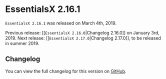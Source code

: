 # EssentialsX 2.16.1

`EssentialsX 2.16.1` was released on March 4th, 2019.

Previous release: [[`EssentialsX 2.16.0`|Changelog 2.16.0]] on January 3rd, 2019.
Next release: [[`EssentialsX 2.17.0`|Changelog 2.17.0]], to be released in summer 2019.

## Changelog

You can view the full changelog for this version on [GitHub](https://github.com/EssentialsX/Essentials/releases/tag/2.16.1).
